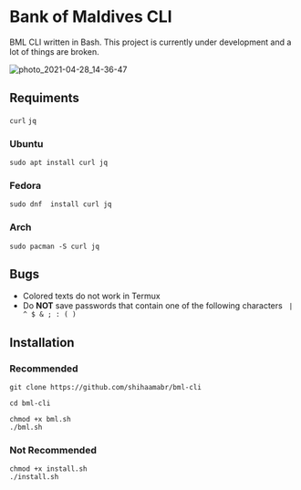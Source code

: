 # Bank of Maldives CLI
BML CLI written in Bash. This project is currently under development and a lot of things are broken.

![photo_2021-04-28_14-36-47](https://user-images.githubusercontent.com/18140039/116382279-2dc8dd80-a82f-11eb-97ea-a864016cc032.jpg)


## Requiments 
`curl` `jq`

### Ubuntu
`sudo apt install curl jq`

### Fedora
`sudo dnf  install curl jq`

### Arch
`sudo pacman -S curl jq`

## Bugs
- Colored texts do not work in Termux
- Do **NOT** save passwords that contain one of the following characters
` | ^ $ & ; : ( )`

## Installation

### Recommended
```
git clone https://github.com/shihaamabr/bml-cli

cd bml-cli

chmod +x bml.sh
./bml.sh
```

### Not Recommended
```
chmod +x install.sh
./install.sh
```
